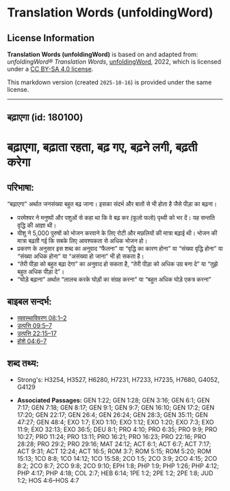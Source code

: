 # Translation Words (unfoldingWord)

## License Information

**Translation Words (unfoldingWord)** is based on and adapted from: _unfoldingWord® Translation Words_, [unfoldingWord](https://unfoldingword.org/utw), 2022, which is licensed under a [CC BY-SA 4.0 license](https://creativecommons.org/licenses/by-sa/4.0/legalcode.en).

This markdown version (created `2025-10-16`) is provided under the same license.



--------------------------------

## बढ़ाएगा (id: 180100)

बढ़ाएगा, बढ़ाता रहता, बढ़ गए, बढ़ने लगी, बढ़ती करेगा
===================================================

परिभाषा:
--------

“बढ़ाएगा” अर्थात जनसंख्या बहुत बढ़ जाना। इसका संदर्भ और बातों से भी होता है जैसे पीड़ा का बढ़ना।

* परमेश्वर ने मनुष्यों और पशुओं से कहा था कि वे बढ़ कर (फूलो फलो) पृथ्वी को भर दें। यह सन्तति वृद्धि की आज्ञा थी।
* यीशु ने 5,000 पुरुषों को भोजन करवाने के लिए रोटी और मछलियों की मात्रा बढ़ाई थी। भोजन की मात्रा बढ़ती गई कि सबके लिए आवश्यकता से अधिक भोजन हो।
* प्रकरण के अनुसार इस शब्द का अनुवाद “फैलना” या “वृद्धि का कारण होना” या “संख्या वृद्धि होना” या “संख्या अधिक होना” या “असंख्या हो जाना” भी हो सकता है।
* “तेरी पीड़ा को बहुत बढ़ा देगा” का अनुवाद हो सकता है, “तेरी पीड़ा को अधिक उग्र बना दे” या “तुझे बहुत अधिक पीड़ा दे”।
* “घोड़े बढ़ाना” अर्थात “लालच करके घोड़ों का संग्रह करना” या “बहुत अधिक घोड़े एकत्र करना”

बाइबल सन्दर्भ:
--------------

* [व्यवस्थाविवरण 08:1–2](https://ref.ly/Deut8:1-Deut8:2)
* [उत्पत्ति 09:5–7](https://ref.ly/Gen9:5-Gen9:7)
* [उत्पत्ति 22:15–17](https://ref.ly/Gen22:15-Gen22:17)
* [होशे 04:6–7](https://ref.ly/Hos4:6-Hos4:7)

शब्द तथ्य:
----------

* Strong's: H3254, H3527, H6280, H7231, H7233, H7235, H7680, G4052, G4129

* **Associated Passages:** GEN 1:22; GEN 1:28; GEN 3:16; GEN 6:1; GEN 7:17; GEN 7:18; GEN 8:17; GEN 9:1; GEN 9:7; GEN 16:10; GEN 17:2; GEN 17:20; GEN 22:17; GEN 26:4; GEN 26:24; GEN 28:3; GEN 35:11; GEN 47:27; GEN 48:4; EXO 1:7; EXO 1:10; EXO 1:12; EXO 1:20; EXO 7:3; EXO 11:9; EXO 32:13; EXO 36:5; DEU 8:1; PRO 4:10; PRO 6:35; PRO 9:9; PRO 10:27; PRO 11:24; PRO 13:11; PRO 16:21; PRO 16:23; PRO 22:16; PRO 28:28; PRO 29:2; PRO 29:16; MAT 24:12; ACT 6:1; ACT 6:7; ACT 7:17; ACT 9:31; ACT 12:24; ACT 16:5; ROM 3:7; ROM 5:15; ROM 5:20; ROM 15:13; 1CO 8:8; 1CO 14:12; 1CO 15:58; 2CO 1:5; 2CO 3:9; 2CO 4:15; 2CO 8:2; 2CO 8:7; 2CO 9:8; 2CO 9:10; EPH 1:8; PHP 1:9; PHP 1:26; PHP 4:12; PHP 4:17; PHP 4:18; COL 2:7; HEB 6:14; 1PE 1:2; 2PE 1:2; 2PE 1:8; JUD 1:2; HOS 4:6–HOS 4:7

